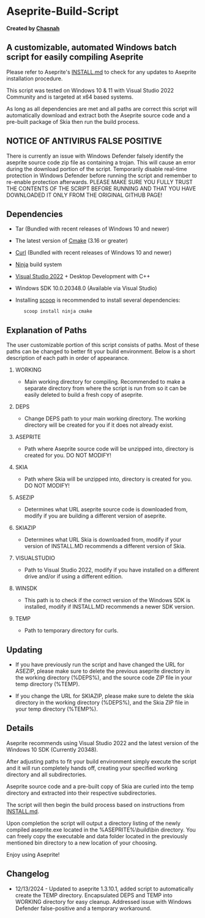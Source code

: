 # Aseprite-Build-Script

**Created by [Chasnah](https://chasnah.com/)**

## A customizable, automated Windows batch script for easily compiling Aseprite

Please refer to Aseprite's [INSTALL.md](https://github.com/aseprite/aseprite/blob/v1.3.14.2/INSTALL.md) to check for any updates to Aseprite installation procedure.

This script was tested on Windows 10 & 11 with Visual Studio 2022 Community and is targeted at x64 based systems.

As long as all dependencies are met and all paths are correct this script will automatically download and extract
both the Aseprite source code and a pre-built package of Skia then run the build process.

## NOTICE OF ANTIVIRUS FALSE POSITIVE

There is currently an issue with Windows Defender falsely identify the aseprite source code zip file as containing a trojan. This will cause an error during the download portion of the script.
Temporarily disable real-time protection in Windows Defender before running the script and remember to re-enable protection afterwards.
PLEASE MAKE SURE YOU FULLY TRUST THE CONTENTS OF THE SCRIPT BEFORE RUNNING AND THAT YOU HAVE DOWNLOADED IT ONLY FROM THE ORIGINAL GITHUB PAGE!

## Dependencies

* Tar (Bundled with recent releases of Windows 10 and newer)
* The latest version of [Cmake](https://cmake.org) (3.16 or greater)
* [Curl](https://curl.se/) (Bundled with recent releases of Windows 10 and newer)
* [Ninja](https://ninja-build.org/) build system
* [Visual Studio 2022](https://visualstudio.microsoft.com/) + Desktop Development with C++
* Windows SDK 10.0.20348.0 (Available via Visual Studio)
* Installing [scoop](<https://scoop.sh/>) is recommended to install several dependencies:

         scoop install ninja cmake

## Explanation of Paths

The user customizable portion of this script consists of paths. Most of these paths can be changed to better fit your build environment. Below is a short description of each path in order of appearance.

1. WORKING
    * Main working directory for compiling. Recommended to make a separate directory from where the script is run from so it can be easily deleted to build a fresh copy of aseprite.

2. DEPS

    * Change DEPS path to your main working directory. The working directory will be created for you if it does not already exist.

3. ASEPRITE

    * Path where Aseprite source code will be unzipped into, directory is created for you. DO NOT MODIFY!

4. SKIA

    * Path where Skia will be unzipped into, directory is created for you. DO NOT MODIFY!

5. ASEZIP

    * Determines what URL aseprite source code is downloaded from, modify if you are building a different version of aseprite.

6. SKIAZIP

    * Determines what URL Skia is downloaded from, modify if your version of INSTALL.MD recommends a different version of Skia.

7. VISUALSTUDIO

    * Path to Visual Studio 2022, modify if you have installed on a different drive and/or if using a different edition.

8. WINSDK

    * This path is to check if the correct version of the Windows SDK is installed, modify if INSTALL.MD recommends a newer SDK version.

9. TEMP

    * Path to temporary directory for curls.

## Updating

* If you have previously run the script and have changed the URL for ASEZIP, please make sure to delete the previous aseprite directory in the working directory (%DEPS%), and the source code ZIP file in your temp directory (%TEMP).

* If you change the URL for SKIAZIP, please make sure to delete the skia directory in the working directory (%DEPS%), and the Skia ZIP file in your temp directory (%TEMP%).

## Details

Aseprite recommends using Visual Studio 2022 and the latest version of the Windows 10 SDK (Currently 20348).

After adjusting paths to fit your build environment simply execute the script and it will run completely hands off, creating your specified working directory and all subdirectories.

Aseprite source code and a pre-built copy of Skia are curled into the temp directory and extracted into their respective subdirectories.

The script will then begin the build process based on instructions from [INSTALL.md](https://github.com/aseprite/aseprite/blob/main/INSTALL.md).

Upon completion the script will output a directory listing of the newly compiled aseprite.exe located in the
%ASEPRITE%\build\bin directory. You can freely copy the executable and data folder located in the previously mentioned bin directory to a new location of your choosing.

Enjoy using Aseprite!

## Changelog

* 12/13/2024 - Updated to aseprite 1.3.10.1, added script to automatically create the TEMP directory. Encapsulated DEPS and TEMP into WORKING directory for easy cleanup. Addressed issue with Windows Defender false-positive and a temporary workaround.
